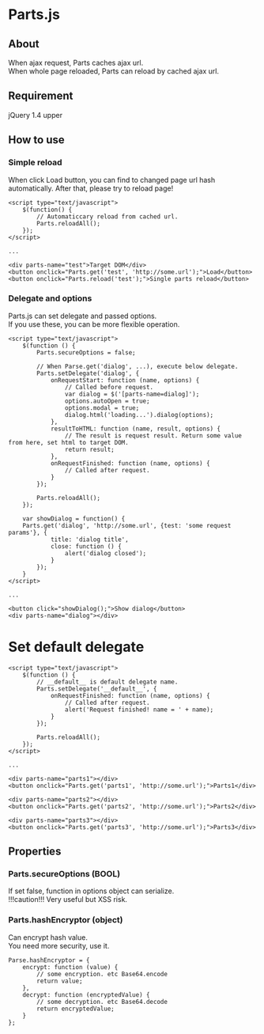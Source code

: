 # Parts.js

## About
When ajax request, Parts caches ajax url.  
When whole page reloaded, Parts can reload by cached ajax url.

## Requirement
jQuery 1.4 upper

## How to use
### Simple reload  
When click Load button, you can find to changed page url hash automatically.
After that, please try to reload page!
```
<script type="text/javascript">
    $(function() {
        // Automaticcary reload from cached url.
        Parts.reloadAll();
    });
</script>

...

<div parts-name="test">Target DOM</div>
<button onclick="Parts.get('test', 'http://some.url');">Load</button>
<button onclick="Parts.reload('test');">Single parts reload</button>
```

### Delegate and options  
Parts.js can set delegate and passed options.  
If you use these, you can be more flexible operation.
```
<script type="text/javascript">
    $(function () {
        Parts.secureOptions = false;

        // When Parse.get('dialog', ...), execute below delegate.
        Parts.setDelegate('dialog', {
            onRequestStart: function (name, options) {
                // Called before request.
                var dialog = $('[parts-name=dialog]');
                options.autoOpen = true;
                options.modal = true;
                dialog.html('loading...').dialog(options);
            },
            resultToHTML: function (name, result, options) {
                // The result is request result. Return some value from here, set html to target DOM.
                return result;
            },
            onRequestFinished: function (name, options) {
                // Called after request.
            }
        });

        Parts.reloadAll();
    });

    var showDialog = function() {
    Parts.get('dialog', 'http://some.url', {test: 'some request params'}, {
            title: 'dialog title',
            close: function () {
                alert('dialog closed');
            }
        });
    }
</script>

...

<button click="showDialog();">Show dialog</button>
<div parts-name="dialog"></div>
```

# Set default delegate
```
<script type="text/javascript">
    $(function () {
        // __default__ is default delegate name.
        Parts.setDelegate('__default__', {
            onRequestFinished: function (name, options) {
                // Called after request.
                alert('Request finished! name = ' + name);
            }
        });

        Parts.reloadAll();
    });
</script>

...

<div parts-name="parts1"></div>
<button onclick="Parts.get('parts1', 'http://some.url');">Parts1</div>

<div parts-name="parts2"></div>
<button onclick="Parts.get('parts2', 'http://some.url');">Parts2</div>

<div parts-name="parts3"></div>
<button onclick="Parts.get('parts3', 'http://some.url');">Parts3</div>

```



## Properties
### Parts.secureOptions (BOOL)  
If set false, function in options object can serialize.  
!!!caution!!! Very useful but XSS risk.

### Parts.hashEncryptor (object)  
Can encrypt hash value.  
You need more security, use it.
```
Parse.hashEncryptor = {
    encrypt: function (value) {
        // some encryption. etc Base64.encode
        return value;
    },
    decrypt: function (encryptedValue) {
        // some decryption. etc Base64.decode
        return encryptedValue;
    }
};
```
